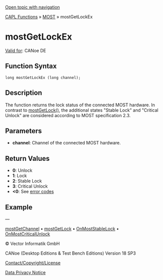 [Open topic with navigation](../../../../../CANoeDEFamily.htm#Topics/CAPLFunctions/MOST/Functions/CAPLfunctionMOSTGetLockEx.md)

[CAPL Functions](../../CAPLfunctions.md) » [MOST](../CAPLfunctionsMOSTOverview.md) » mostGetLockEx

# mostGetLockEx

[Valid for](../../../Shared/FeatureAvailability.md): CANoe DE

## Function Syntax

```plaintext
long mostGetLockEx (long channel);
```

## Description

The function returns the lock status of the connected MOST hardware. In contrast to [mostGetLock()](CAPLfunctionMOSTGetLock.md), the additional states "Stable Lock" and "Critical Unlock" are considered according to MOST specification 2.3.

## Parameters

- **channel**: Channel of the connected MOST hardware.

## Return Values

- **0**: Unlock
- **1**: Lock
- **2**: Stable Lock
- **3**: Critical Unlock
- **<0**: See [error codes](../CAPLfunctionsMOSTErrorCodes.md)

## Example

—

[mostGetChannel](CAPLfunctionMOSTGetChannel.md) • [mostGetLock](CAPLfunctionMOSTGetLock.md) • [OnMostStableLock](../EventProcedures/CAPLfunctionOnMOSTStableLock.md) • [OnMostCriticalUnlock](../EventProcedures/CAPLfunctionOnMOSTCriticalUnlock.md)

© Vector Informatik GmbH

CANoe (Desktop Editions & Test Bench Editions) Version 18 SP3

[Contact/Copyright/License](../../../Shared/ContactCopyrightLicense.md)

[Data Privacy Notice](https://www.vector.com/int/en/company/get-info/privacy-policy/)
